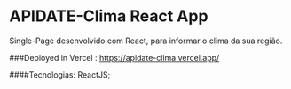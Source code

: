 # APIDATE-Clima React App

Single-Page desenvolvido com React, para informar o clima da sua região.

###Deployed in Vercel : https://apidate-clima.vercel.app/

####Tecnologias: ReactJS;
